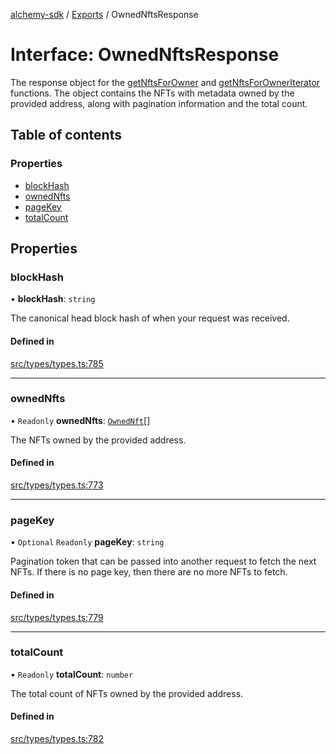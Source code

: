 [alchemy-sdk](../README.md) / [Exports](../modules.md) / OwnedNftsResponse

# Interface: OwnedNftsResponse

The response object for the [getNftsForOwner](../classes/NftNamespace.md#getnftsforowner) and
[getNftsForOwnerIterator](../classes/NftNamespace.md#getnftsforowneriterator) functions. The object contains the NFTs with
metadata owned by the provided address, along with pagination information and
the total count.

## Table of contents

### Properties

- [blockHash](OwnedNftsResponse.md#blockhash)
- [ownedNfts](OwnedNftsResponse.md#ownednfts)
- [pageKey](OwnedNftsResponse.md#pagekey)
- [totalCount](OwnedNftsResponse.md#totalcount)

## Properties

### blockHash

• **blockHash**: `string`

The canonical head block hash of when your request was received.

#### Defined in

[src/types/types.ts:785](https://github.com/alchemyplatform/alchemy-sdk-js/blob/46e9716/src/types/types.ts#L785)

___

### ownedNfts

• `Readonly` **ownedNfts**: [`OwnedNft`](OwnedNft.md)[]

The NFTs owned by the provided address.

#### Defined in

[src/types/types.ts:773](https://github.com/alchemyplatform/alchemy-sdk-js/blob/46e9716/src/types/types.ts#L773)

___

### pageKey

• `Optional` `Readonly` **pageKey**: `string`

Pagination token that can be passed into another request to fetch the next
NFTs. If there is no page key, then there are no more NFTs to fetch.

#### Defined in

[src/types/types.ts:779](https://github.com/alchemyplatform/alchemy-sdk-js/blob/46e9716/src/types/types.ts#L779)

___

### totalCount

• `Readonly` **totalCount**: `number`

The total count of NFTs owned by the provided address.

#### Defined in

[src/types/types.ts:782](https://github.com/alchemyplatform/alchemy-sdk-js/blob/46e9716/src/types/types.ts#L782)

